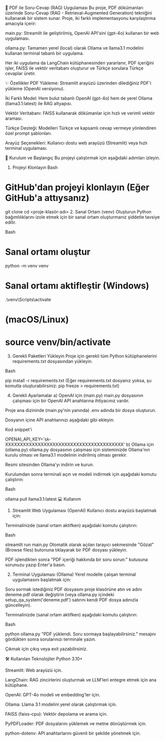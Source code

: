 📄 PDF ile Soru-Cevap (RAG) Uygulaması
Bu proje, PDF dökümanları üzerinde Soru-Cevap (RAG - Retrieval-Augmented Generation) tekniğini kullanarak bir sistem sunar. Proje, iki farklı implementasyonu karşılaştırma amacıyla içerir:

main.py: Streamlit ile geliştirilmiş, OpenAI API'sini (gpt-4o) kullanan bir web uygulaması.

ollama.py: Tamamen yerel (local) olarak Ollama ve llama3.1 modelini kullanan terminal tabanlı bir uygulama.

Her iki uygulama da LangChain kütüphanesinden yararlanır, PDF içeriğini işler, FAISS ile vektör veritabanı oluşturur ve Türkçe sorulara Türkçe cevaplar üretir.

✨ Özellikler
PDF Yükleme: Streamlit arayüzü üzerinden dilediğiniz PDF'i yükleme (OpenAI versiyonu).

İki Farklı Model: Hem bulut tabanlı OpenAI (gpt-4o) hem de yerel Ollama (llama3.1:latest) ile RAG altyapısı.

Vektör Veritabanı: FAISS kullanarak dökümanlar için hızlı ve verimli vektör araması.

Türkçe Desteği: Modelleri Türkçe ve kapsamlı cevap vermeye yönlendiren özel prompt şablonları.

Arayüz Seçenekleri: Kullanıcı dostu web arayüzü (Streamlit) veya hızlı terminal uygulaması.

🚀 Kurulum ve Başlangıç
Bu projeyi çalıştırmak için aşağıdaki adımları izleyin.

1. Projeyi Klonlayın
Bash

# GitHub'dan projeyi klonlayın (Eğer GitHub'a attıysanız)
git clone <github-repo-linkiniz>
cd <proje-klasör-adı>
2. Sanal Ortam (venv) Oluşturun
Python bağımlılıklarını izole etmek için bir sanal ortam oluşturmanız şiddetle tavsiye edilir.

Bash

# Sanal ortamı oluştur
python -m venv venv

# Sanal ortamı aktifleştir (Windows)
.\venv\Scripts\activate

# (macOS/Linux)
# source venv/bin/activate
3. Gerekli Paketleri Yükleyin
Proje için gerekli tüm Python kütüphanelerini requirements.txt dosyasından yükleyin.

Bash

pip install -r requirements.txt
(Eğer requirements.txt dosyanız yoksa, şu komutla oluşturabilirsiniz: pip freeze > requirements.txt)

4. Gerekli Ayarlamalar
a) OpenAI için (main.py)
main.py dosyasının çalışması için bir OpenAI API anahtarına ihtiyacınız vardır.

Proje ana dizininde (main.py'nin yanında) .env adında bir dosya oluşturun.

Dosyanın içine API anahtarınızı aşağıdaki gibi ekleyin:

Kod snippet'i

OPENAI_API_KEY='sk-XXXXXXXXXXXXXXXXXXXXXXXXXXXXXXXXXXXXXXXX'
b) Ollama için (ollama.py)
ollama.py dosyasının çalışması için sisteminizde Ollama'nın kurulu olması ve llama3.1 modelinin indirilmiş olması gerekir.

Resmi sitesinden Ollama'yı indirin ve kurun.

Kurulumdan sonra terminali açın ve modeli indirmek için aşağıdaki komutu çalıştırın:

Bash

ollama pull llama3.1:latest
💻 Kullanım
1. Streamlit Web Uygulaması (OpenAI)
Kullanıcı dostu arayüzü başlatmak için:

Terminalinizde (sanal ortam aktifken) aşağıdaki komutu çalıştırın:

Bash

streamlit run main.py
Otomatik olarak açılan tarayıcı sekmesinde "Gözat" (Browse files) butonuna tıklayarak bir PDF dosyası yükleyin.

PDF işlendikten sonra "PDF içeriği hakkında bir soru sorun:" kutusuna sorunuzu yazıp Enter'a basın.

2. Terminal Uygulaması (Ollama)
Yerel modelle çalışan terminal uygulamasını başlatmak için:

Soru sormak istediğiniz PDF dosyasını proje klasörüne atın ve adını deneme.pdf olarak değiştirin (veya ollama.py içindeki setup_qa_system('deneme.pdf') satırını kendi PDF dosya adınızla güncelleyin).

Terminalinizde (sanal ortam aktifken) aşağıdaki komutu çalıştırın:

Bash

python ollama.py
"PDF yüklendi. Soru sormaya başlayabilirsiniz." mesajını gördükten sonra sorularınızı terminale yazın.

Çıkmak için çıkış veya exit yazabilirsiniz.

🛠️ Kullanılan Teknolojiler
Python 3.10+

Streamlit: Web arayüzü için.

LangChain: RAG zincirlerini oluşturmak ve LLM'leri entegre etmek için ana kütüphane.

OpenAI: GPT-4o modeli ve embedding'ler için.

Ollama: Llama 3.1 modelini yerel olarak çalıştırmak için.

FAISS (faiss-cpu): Vektör depolama ve arama için.

PyPDFLoader: PDF dosyalarını yüklemek ve metne dönüştürmek için.

python-dotenv: API anahtarlarını güvenli bir şekilde yönetmek için.

